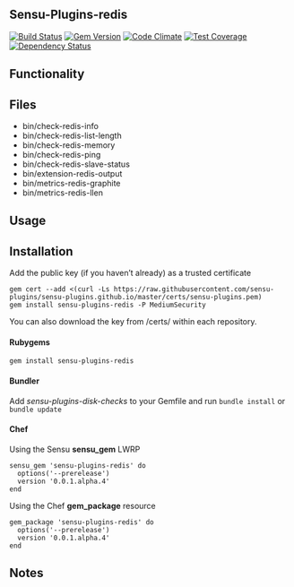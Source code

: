## Sensu-Plugins-redis

[![Build Status](https://travis-ci.org/sensu-plugins/sensu-plugins-redis.svg?branch=master)](https://travis-ci.org/sensu-plugins/sensu-plugins-redis)
[![Gem Version](https://badge.fury.io/rb/sensu-plugins-redis.svg)](http://badge.fury.io/rb/sensu-plugins-redis)
[![Code Climate](https://codeclimate.com/github/sensu-plugins/sensu-plugins-redis/badges/gpa.svg)](https://codeclimate.com/github/sensu-plugins/sensu-plugins-redis)
[![Test Coverage](https://codeclimate.com/github/sensu-plugins/sensu-plugins-redis/badges/coverage.svg)](https://codeclimate.com/github/sensu-plugins/sensu-plugins-redis)
[![Dependency Status](https://gemnasium.com/sensu-plugins/sensu-plugins-redis.svg)](https://gemnasium.com/sensu-plugins/sensu-plugins-redis)

## Functionality

## Files
 * bin/check-redis-info
 * bin/check-redis-list-length
 * bin/check-redis-memory
 * bin/check-redis-ping
 * bin/check-redis-slave-status
 * bin/extension-redis-output
 * bin/metrics-redis-graphite
 * bin/metrics-redis-llen

## Usage

## Installation

Add the public key (if you haven’t already) as a trusted certificate

```
gem cert --add <(curl -Ls https://raw.githubusercontent.com/sensu-plugins/sensu-plugins.github.io/master/certs/sensu-plugins.pem)
gem install sensu-plugins-redis -P MediumSecurity
```

You can also download the key from /certs/ within each repository.

#### Rubygems

`gem install sensu-plugins-redis`

#### Bundler

Add *sensu-plugins-disk-checks* to your Gemfile and run `bundle install` or `bundle update`

#### Chef

Using the Sensu **sensu_gem** LWRP
```
sensu_gem 'sensu-plugins-redis' do
  options('--prerelease')
  version '0.0.1.alpha.4'
end
```

Using the Chef **gem_package** resource
```
gem_package 'sensu-plugins-redis' do
  options('--prerelease')
  version '0.0.1.alpha.4'
end
```

## Notes

[1]:[https://travis-ci.org/sensu-plugins/sensu-plugins-redis]
[2]:[http://badge.fury.io/rb/sensu-plugins-redis]
[3]:[https://codeclimate.com/github/sensu-plugins/sensu-plugins-redis]
[4]:[https://codeclimate.com/github/sensu-plugins/sensu-plugins-redis]
[5]:[https://gemnasium.com/sensu-plugins/sensu-plugins-redis]
